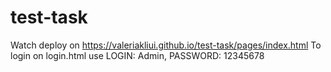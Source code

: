 # test-task
Watch deploy on https://valeriakliui.github.io/test-task/pages/index.html
To login on login.html use LOGIN: Admin, PASSWORD: 12345678
